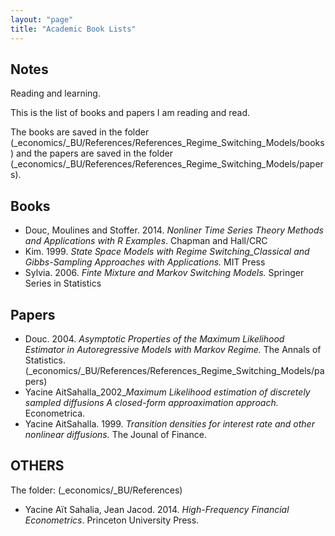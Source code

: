 ```yaml
---
layout: "page"
title: "Academic Book Lists"
---
```

## Notes
Reading and learning. 

This is the list of books and papers I am reading and read.

The books are saved in the folder (\_economics/\_BU/References/References_Regime_Switching_Models/books) and the papers are saved in the folder (\_economics/\_BU/References/References_Regime_Switching_Models/papers).

## Books
- Douc, Moulines and Stoffer. 2014. *Nonliner Time Series Theory  Methods and Applications with R Examples*. Chapman and Hall/CRC
- Kim. 1999. *State Space Models with Regime Switching_Classical and Gibbs-Sampling Approaches with Applications.* MIT Press
- Sylvia. 2006. *Finte Mixture and Markov Switching Models.* Springer Series in Statistics

## Papers
- Douc. 2004. *Asymptotic Properties of the Maximum Likelihood Estimator in Autoregressive Models with Markov Regime.* The Annals of Statistics. (\_economics/\_BU/References/References_Regime_Switching_Models/papers)
- Yacine AitSahalla_2002_*Maximum Likelihood estimation of discretely sampled diffusions A closed-form approaximation approach.* Econometrica. 
- Yacine AitSahalla. 1999. *Transition densities for interest rate and other nonlinear diffusions.* The Jounal of Finance.

## OTHERS
The folder: (\_economics/\_BU/References)
- Yacine Aït Sahalia, Jean Jacod. 2014. *High-Frequency Financial Econometrics*. Princeton University Press.
